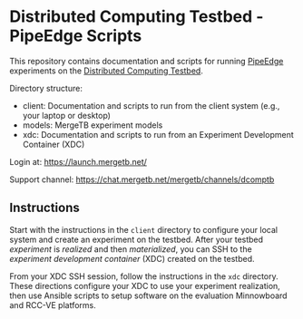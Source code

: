 # Distributed Computing Testbed - PipeEdge Scripts

This repository contains documentation and scripts for running [PipeEdge](https://github.com/usc-isi/PipeEdge) experiments on the [Distributed Computing Testbed](https://www.dcomptb.net/).

Directory structure:

* client: Documentation and scripts to run from the client system (e.g., your laptop or desktop)
* models: MergeTB experiment models
* xdc: Documentation and scripts to run from an Experiment Development Container (XDC)

Login at: https://launch.mergetb.net/

Support channel: https://chat.mergetb.net/mergetb/channels/dcomptb


## Instructions

Start with the instructions in the `client` directory to configure your local system and create an experiment on the testbed.
After your testbed *experiment* is *realized* and then *materialized*, you can SSH to the *experiment development container* (XDC) created on the testbed.

From your XDC SSH session, follow the instructions in the `xdc` directory.
These directions configure your XDC to use your experiment realization, then use Ansible scripts to setup software on the evaluation Minnowboard and RCC-VE platforms.
